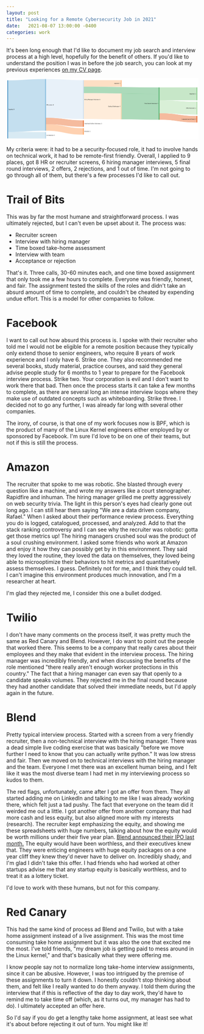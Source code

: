 ```yaml
---
layout: post
title: "Looking for a Remote Cybersecurity Job in 2021"
date:   2021-08-07 13:00:00 -0400
categories: work
---
```


It's been long enough that I'd like to document my job search and interview
process at a high level, hopefully for the benefit of others. If you'd like
to understand the position I was in before the job search, you can look
at my previous experiences [on my CV page](/cv/).

![a sankeymatic diagram of my job search](/images/sankeymatic_2500x800.png)

My criteria were: it had to be a security-focused role, it had to involve
hands on technical work, it had to be remote-first friendly.
Overall, I applied to 9 places, got 8 HR or recruiter screens, 6 hiring
manager interviews, 5 final round interviews, 2 offers, 2 rejections, and
1 out of time. I'm not going to go through all of them, but there's a few
processes I'd like to call out.

# Trail of Bits

This was by far the most humane and straightforward process. I was ultimately
rejected, but I can't even be upset about it. The process was:

*  Recruiter screen
*  Interview with hiring manager
*  Time boxed take-home assessment
*  Interview with team
*  Acceptance or rejection

That's it. Three calls, 30-60 minutes each, and one time boxed assignment
that only took me a few hours to complete. Everyone was friendly, honest,
and fair. The assignment tested the skills of the roles and didn't take
an absurd amount of time to complete, and couldn't be cheated by expending
undue effort. This is a model for other companies to follow.

# Facebook

I want to call out how absurd this process is. I spoke with their recruiter
who told me I would not be eligible for a remote position because they typically
only extend those to senior engineers, who require 8 years of work experience
and I only have 6. Strike one. They also recommended me several books, study
material, practice courses, and said they general advise people study for 6 months
to 1 year to prepare for the Facebook interview process. Strike two. Your 
corporation is evil and I don't want to work there that bad. Then once the 
process starts it can take a few months to complete, as there are several
long an intense interview loops where they make use of outdated concepts such
as whiteboarding. Strike three. I decided not to go any further, I was already
far long with several other companies.

The irony, of course, is that one of my work focuses now is BPF, which is the 
product of many of the Linux Kernel engineers either employed by or sponsored
by Facebook. I'm sure I'd love to be on one of their teams, but not if this
is still the process. 

# Amazon

The recruiter that spoke to me was robotic. She blasted through every question
like a machine, and wrote my answers like a court stenographer. Rapidfire and
inhuman. The hiring manager grilled me pretty aggressively on web security 
trivia. The light in this person's eyes had clearly gone out long ago. I can
still hear them saying "We are a data driven company, Rafael." When I asked
about their performance review process. Everything you do is logged, catalogued,
processed, and analyzed. Add to that the stack ranking controversy and I can see
why the recruiter was robotic: gotta get those metrics up! The hiring managers
crushed soul was the product of a soul crushing environment. I asked some friends
who work at Amazon and enjoy it how they can possibly get by in this
environment. They said they loved the routine, they loved the data on themselves,
they loved being able to microoptimize their behaviors to hit metrics and
quantitatively assess themselves. I guess. Definitely not for me, and I think
they could tell. I can't imagine this environment produces much innovation, and
I'm a researcher at heart.

I'm glad they rejected me, I consider this one a bullet dodged.

# Twilio

I don't have many comments on the process itself, it was pretty much the same
as Red Canary and Blend. However, I do want to point out the people that worked
there. This seems to be a company that really cares about their employees
and they make that evident in the interview process. The hiring manager was
incredibly friendly, and when discussing the benefits of the role mentioned
"there really aren't enough worker protections in this country." The fact that
a hiring manager can even say that openly to a candidate speaks volumes. They
rejected me in the final round because they had another candidate that solved
their immediate needs, but I'd apply again in the future.

# Blend

Pretty typical interview process. Started with a screen from a very friendly
recruiter, then a non-technical interview with the hiring manager. There was
a dead simple live coding exercise that was basically "before we move further
I need to know that you can actually write python." It was low stress and fair.
Then we moved on to technical interviews with the hiring manager and the team.
Everyone I met there was an excellent human being, and I felt like it was the
most diverse team I had met in my interviewing process so kudos to them.

The red flags, unfortunately, came after I got an offer from them. They all
started adding me on LinkedIn and talking to me like I was already working there,
which felt just a tad pushy. The fact that everyone on the team did it weirded
me out a little. I got another offer from another company that had more cash
and less equity, but also aligned more with my interests (research). The 
recruiter kept emphasizing the equity, and showing me these spreadsheets with
huge numbers, talking about how the equity would be worth millions under their
five year plan. [Blend announced their IPO last month.](https://blend.com/blog/news/announcing-ipo/)
The equity would have been worthless, and their executives knew that. They were
enticing engineers with huge equity packages on a one year cliff they knew they'd
never have to deliver on. Incredibly shady, and I'm glad I didn't take this offer.
I had friends who had worked at other startups advise me that any startup equity
is basically worthless, and to treat it as a lottery ticket.

I'd love to work with these humans, but not for this company.

# Red Canary

This had the same kind of process ad Blend and Twilio, but with a take home
assignment instead of a live assignment. This was the most time consuming
take home assignment but it was also the one that excited me the most. I've
told friends, "my dream job is getting paid to mess around in the Linux kernel,"
and that's basically what they were offering me.

I know people say not to normalize long take-home interview assignments, since
it can be abusive. However, I was too intrigued by the premise of these 
assignments to turn it down. I honestly couldn't stop thinking about them, and
felt like I really wanted to do them anyway. I told them during the interview
that if this is reflective of the day to day work, they'd have to remind me
to take time off (which, as it turns out, my manager has had to do). I ultimately
accepted an offer here. 

So I'd say if you do get a lengthy take home assignment, at least see what it's
about before rejecting it out of turn. You might like it!
